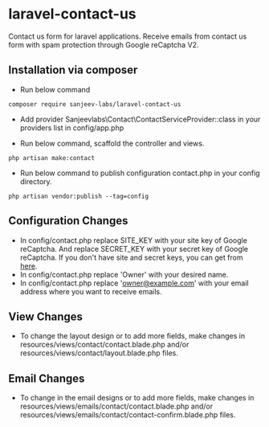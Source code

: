 # laravel-contact-us
Contact us form for laravel applications. Receive emails from contact us form with spam protection through Google reCaptcha V2. 


## Installation via composer
- Run below command

```
composer require sanjeev-labs/laravel-contact-us
```
- Add provider Sanjeevlabs\Contact\ContactServiceProvider::class in your providers list in config/app.php

- Run below command, scaffold the controller and views.

```
php artisan make:contact
```
- Run below command to publish configuration contact.php in your config directory.

```
php artisan vendor:publish --tag=config
```
## Configuration Changes

- In config/contact.php replace SITE_KEY with your site key of Google reCaptcha. And replace SECRET_KEY with your secret key of Google reCaptcha. If you don't have site and secret keys, you can get from [here](https://www.google.com/recaptcha/admin).
- In config/contact.php replace 'Owner' with your desired name.
- In config/contact.php replace 'owner@example.com' with your email address where you want to receive emails.

## View Changes

- To change the layout design or to add more fields, make changes in resources/views/contact/contact.blade.php and/or resources/views/contact/layout.blade.php files.

## Email Changes
- To change in the email designs or to add more fields, make changes in resources/views/emails/contact/contact.blade.php and/or resources/views/emails/contact/contact-confirm.blade.php files.

